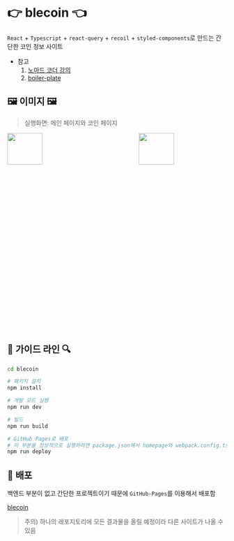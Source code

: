 # 👉 blecoin 👈
`React` + `Typescript` + `react-query` + `recoil` + `styled-components`로 만드는 간단한 코인 정보 사이트

+ 참고
  1. [노마드 코더 강의](https://nomadcoders.co/react-masterclass)
  2. [boiler-plate](https://github.com/1-blue/boiler-plate-react-typescript)

## 🖼️ 이미지 🖼️
> 실행화면: 메인 페이지와 코인 페이지

<p style="height: 450px; margin: 0;">
  <img src="https://user-images.githubusercontent.com/63289318/155279643-082c6cb5-f8ab-4179-b539-4fcc4d71af3e.jpg" width="40%" align="left" />
  <img src="https://user-images.githubusercontent.com/63289318/155076646-92f8518e-9284-402d-a65c-6f8a3123cc36.jpg" width="40%" align="right" />
</p>

## 🔎 가이드 라인 🔍
```bash
cd blecoin

# 패키지 설치
npm install

# 개발 모드 실행
npm run dev

# 빌드
npm run build

# GitHub Pages로 배포
# 이 부분을 정상적으로 실행하려면 package.json에서 homepage와 webpack.config.ts의 PUBLIC_URL에 대한 환경변수값을 알맞게 변경시켜줘야함
npm run deploy
```

## 🚀 배포
백엔드 부분이 없고 간단한 프로젝트이기 때문에 `GitHub-Pages`를 이용해서 배포함

[blecoin](https://1-blue.github.io/react-clone-project/)

> 주의) 하나의 레포지토리에 모든 결과물을 올릴 예정이라 다른 사이트가 나올 수 있음
